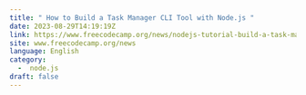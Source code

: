 ```yaml
---
title: " How to Build a Task Manager CLI Tool with Node.js "
date: 2023-08-29T14:19:19Z
link: https://www.freecodecamp.org/news/nodejs-tutorial-build-a-task-manager-cli-tool/?utm_medium=RSS&utm_source=news.12bit.vn
site: www.freecodecamp.org/news
language: English
category:
  -  node.js 
draft: false
---
```

